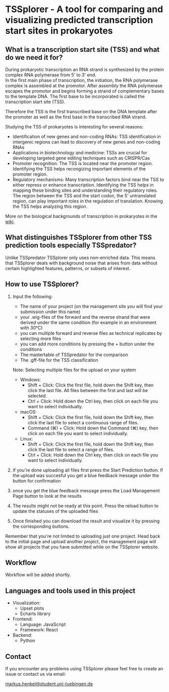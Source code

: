 # TSSplorer - A tool for comparing and visualizing predicted transcription start sites in prokaryotes

## What is a transcription start site (TSS) and what do we need it for?
During prokaryotic transcription an RNA strand is synthesized by the protein complex RNA polymerase from 5' to 3' end.  
In the first main phase of transcription, the initiation, the RNA polymerase complex is assembled at the promotor. After assembly the RNA polymerase escapes the promotor and begins forming a strand of complementary bases to the template DNA. The first base to be incorporated is called the transcription start site (TSS). 

Therefore the TSS is the first transcribed base on the DNA template after the promoter as well as the first base in the transcribed RNA strand.  

Studying the TSS of prokaryotes is interesting for several reasons:

- Identification of new genes and non-coding RNAs: TSS identification in intergenic regions can lead to discovery of new genes and non-coding RNAs
- Applications in biotechnology and medicine: TSSs are crucial for developing targeted gene editing techniques such as CRISPR/Cas
- Promoter recognition: The TSS is located near the promoter region. Identifying the TSS helps recongizing important elements of the promoter region.
- Regulatory mechanisms: Many transcription factors bind near the TSS to either repress or enhance transcription. Identifying the TSS helps in mapping these binding sites and understanding their regulatory roles. The region between the TSS and the start codon, the 5' untranslated region, can play important roles in the regulation of translation. Knowing the TSS helps analyzing this region.

More on the biological backgrounds of transcription in prokaryotes in the [wiki](https://github.com/Integrative-Transcriptomics/tss-prediction-comparison/wiki/Prokaryotic-gene-structure-and-transcription).


## What distinguishes TSSplorer from other TSS prediction tools especially TSSpredator?
Unlike TSSpredator TSSplorer only uses non-enriched data. This means that TSSplorer deals with background noise that arises from data without certain highlighted features, patterns, or subsets of interest.
 
## How to use TSSplorer?
1. Input the following:
   - The name of your project (on the management site you will find your submission under this name)
   - your .wig-files of the forward and the reverse strand that were derived under the same condition (for example in an environment with 30°C)
   - you can multiple forward and reverse files as technical replicates by selecting more files 
   - you can add more conditions by pressing the + button under the conditions
   - The mastertable of TSSpredator for the comparison
   - The .gff-file for the TSS classification  

    Note: Selecting multiple files for the upload on your system
    - Windows:
       - Shift + Click: Click the first file, hold down the Shift key, then click the last file. All files between the first and last will be selected.
       - Ctrl + Click: Hold down the Ctrl key, then click on each file you want to select individually.   
    - macOS: 
      - Shift + Click: Click the first file, hold down the Shift key, then click the last file to select a continuous range of files.
      - Command (⌘) + Click: Hold down the Command (⌘) key, then click on each file you want to select individually.
    - Linux: 
      - Shift + Click: Click the first file, hold down the Shift key, then click the last file to select a range of files.
      - Ctrl + Click: Hold down the Ctrl key, then click on each file you want to select individually.
1. If you're done uploading all files first press the Start Prediction button. If the upload was succesful you get a blue feedback message under the button for confirmation
2. once you get the blue feedback message press the Load Management Page button to look at the results 
3. The results might not be ready at this point. Press the reload button to update the statuses of the uploaded files 
4. Once finished you can download the result and visualize it by pressing the corresponding buttons.

Remember that you're not limited to uploading just one project. Head back to the initial page and upload another project, the management page will show all projects that you have submitted while on the TSSplorer website. 
 
## Workflow
Workflow will be added shortly.

## Languages and tools used in this project
- Visualization: 
  - Upset plots
  - Echarts library
- Frontend: 
  - Language: JavaScript
  - Framework: React
- Backend: 
  - Python
## Contact
If you encounter any problems using TSSplorer please feel free to create an issue or contact us via email: 

markus.henkel@student.uni-tuebingen.de



